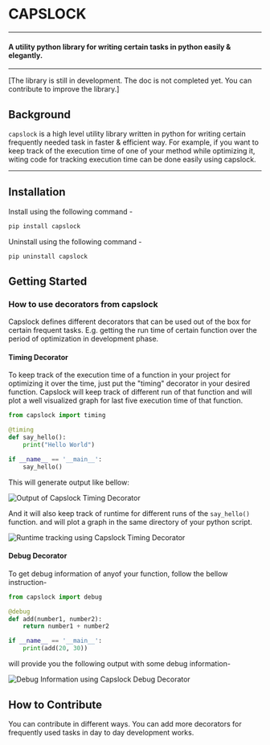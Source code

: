 # CAPSLOCK
----------------------------------------------
#### A utility python library for writing certain tasks in python easily & elegantly.
-----------------------------------------------
[The library is still in development. The doc is not completed yet. You can contribute to improve the library.]
## Background
<p align= "justify">

```capslock``` is a high level utility library written in python for writing certain frequently needed task in faster & efficient way. For example, if you want to keep track of the execution time of one of your method while optimizing it, witing code for tracking execution time can be done easily using capslock.
</p>

--------------------------------------------------


## Installation
Install using the following command - 
```bash
pip install capslock
```

Uninstall using the following command - 
```bash
pip uninstall capslock
```

## Getting Started

### How to use decorators from capslock

Capslock defines different decorators that can be used out of the box for certain frequent tasks. E.g. getting the run time of certain function over the period of optimization in development phase.

#### Timing Decorator

To keep track of the execution time of a function in your project for optimizing it over the time, just put the "timing" decorator in your desired function. Capslock will keep track of different run of that function and will plot a well visualized graph for last five execution time of that function.

```python
from capslock import timing

@timing
def say_hello():
    print("Hello World")

if __name__ == '__main__':
    say_hello()
```
This will generate output like bellow: 

![Output of Capslock Timing Decorator](https://raw.githubusercontent.com/faruk-ahmad/capslock/main/docs/output_1.png)

And it will also keep track of runtime for different runs of the ```say_hello()``` function. and will plot a graph in the same directory of your python script.

![Runtime tracking using Capslock Timing Decorator](https://raw.githubusercontent.com/faruk-ahmad/capslock/main/docs/say_hello.png)


#### Debug Decorator

To get debug information of anyof your function, follow the bellow instruction-

```python
from capslock import debug

@debug
def add(number1, number2):
    return number1 + number2

if __name__ == '__main__':
    print(add(20, 30))
```

will provide you the following output with some debug information-

![Debug Information using Capslock Debug Decorator](https://raw.githubusercontent.com/faruk-ahmad/capslock/main/docs/debug.png)
## How to Contribute

You can contribute in different ways. You can add more decorators for frequently used tasks in day to day development works.
